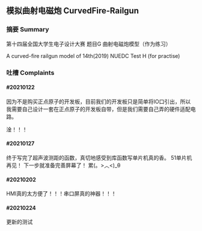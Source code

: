 ## 模拟曲射电磁炮 CurvedFire-Railgun
### 摘要 Summary
第十四届全国大学生电子设计大赛 题目G 曲射电磁炮模型（作为练习）


A curved-fire railgun model of 14th(2019) NUEDC Test H (for practise)


### 吐槽 Complaints

#### #20210122
因为不是购买正点原子的开发板，目前我们的开发板只是简单将IO口引出，所以我需要自己设计一套在正点原子的开发板自带，但是我们需要自己弄的硬件适配电路。

淦！！！

#### #20210127
终于写完了超声波测距的函数，真切地感受到库函数写单片机真的香。
51单片机再见！
下一步就准备完善屏幕了！
累(。>︿<)_θ

#### #20210202
HMI真的太方便了！！！串口屏真的神器！！！

#### #20210224
更新的测试
